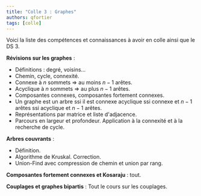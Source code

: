 ```yaml
---
title: "Colle 3 : Graphes"
authors: qfortier
tags: [colle]
---
```


Voici la liste des compétences et connaissances à avoir en colle ainsi que le DS 3. 

**Révisions sur les graphes** :  
- Définitions : degré, voisins...  
- Chemin, cycle, connexité.  
- Connexe à $n$ sommets $\Rightarrow$ au moins $n - 1$ arêtes.  
- Acyclique à $n$ sommets $\Rightarrow$ au plus $n - 1$ arêtes.  
- Composantes connexes, composantes fortement connexes.  
- Un graphe est un arbre ssi il est connexe acyclique ssi connexe et $n - 1$ arêtes ssi acyclique et $n - 1$ arêtes.  
- Représentations par matrice et liste d'adjacence.  
- Parcours en largeur et profondeur. Application à la connexité et à la recherche de cycle.

**Arbres couvrants** :  
- Définition.  
- Algorithme de Kruskal. Correction.  
- Union-Find avec compression de chemin et union par rang.

**Composantes fortement connexes et Kosaraju** : tout.

**Couplages et graphes bipartis** :
Tout le cours sur les couplages.
